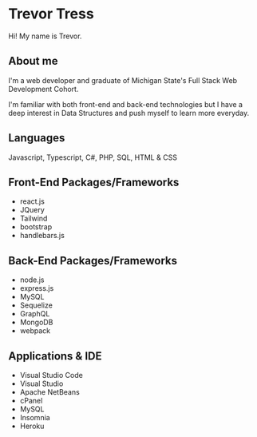 # Trevor Tress

Hi! My name is Trevor.

## About me

I'm a web developer and graduate of Michigan State's Full Stack Web Development Cohort.

I'm familiar with both front-end and back-end technologies but I have a deep interest in Data Structures and push myself to learn more everyday.

## Languages

Javascript, Typescript, C#, PHP, SQL, HTML & CSS

## Front-End Packages/Frameworks
- react.js
- JQuery
- Tailwind
- bootstrap
- handlebars.js


## Back-End Packages/Frameworks
- node.js
- express.js
- MySQL
- Sequelize
- GraphQL
- MongoDB
- webpack

## Applications & IDE

- Visual Studio Code
- Visual Studio
- Apache NetBeans
- cPanel
- MySQL
- Insomnia
- Heroku
